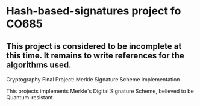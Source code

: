# Hash-based-signatures project fo CO685

## This project is considered to be incomplete at this time. It remains to write references for the algorithms used.

Cryptography Final Project:  Merkle Signature Scheme implementation

This projects implements Merkle's Digital Signature Scheme, believed to be Quantum-resistant.


